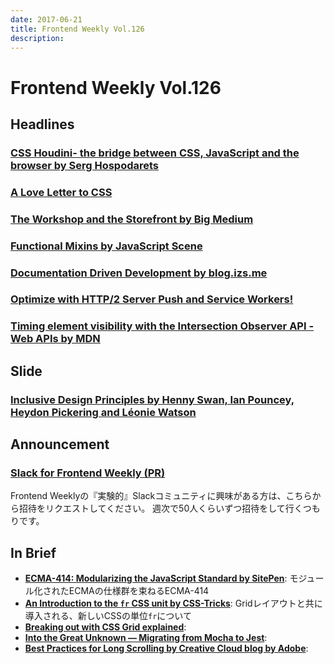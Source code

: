 ```yaml
---
date: 2017-06-21
title: Frontend Weekly Vol.126
description: 
---
```


# Frontend Weekly Vol.126

## Headlines

### [CSS Houdini- the bridge between CSS, JavaScript and the browser by Serg Hospodarets](http://slides.com/malyw/houdini-codemotion#/)



### [A Love Letter to CSS](http://developer.telerik.com/topics/web-development/love-letter-css/)



### [The Workshop and the Storefront by Big Medium](https://bigmedium.com/ideas/links/the-workshop-and-the-storefront.html)



### [Functional Mixins by JavaScript Scene](https://medium.com/javascript-scene/functional-mixins-composing-software-ffb66d5e731c)



### [Documentation Driven Development by blog.izs.me](http://blog.izs.me/post/161633971373/documentation-driven-development)



### [Optimize with HTTP/2 Server Push and Service Workers!](https://blog.yld.io/2017/03/01/optimize-with-http-2-server-push-and-service-workers/#.WUhhxxOGPMU)



### [Timing element visibility with the Intersection Observer API - Web APIs by MDN](https://developer.mozilla.org/en-US/docs/Web/API/Intersection_Observer_API/Timing_element_visibility)



## Slide

### [Inclusive Design Principles by Henny Swan, Ian Pouncey, Heydon Pickering and Léonie Watson](http://slides.com/iheni/inclusive-design-principles#/)



## Announcement



### [Slack for Frontend Weekly (PR)](https://studiomohawk.typeform.com/to/Kj8Gaj)

Frontend Weeklyの『実験的』Slackコミュニティに興味がある方は、こちらから招待をリクエストしてください。 週次で50人くらいずつ招待をして行くつもりです。

## In Brief

* [**ECMA-414: Modularizing the JavaScript Standard by SitePen**](https://www.sitepen.com/blog/2017/06/07/ecma-414-modularizing-the-javascript-standard/): モジュール化されたECMAの仕様群を束ねるECMA-414
* [**An Introduction to the `fr` CSS unit by CSS-Tricks**](https://css-tricks.com/introduction-fr-css-unit/): Gridレイアウトと共に導入される、新しいCSSの単位`fr`について
* [**Breaking out with CSS Grid explained**](https://rachelandrew.co.uk/archives/2017/06/01/breaking-out-with-css-grid-explained/): 
* [**Into the Great Unknown — Migrating from Mocha to Jest**](https://ebaytech.berlin/into-the-great-unknown-migrating-from-mocha-to-jest-3baced083c7e): 
* [**Best Practices for Long Scrolling by Creative Cloud blog by Adobe**](https://blogs.adobe.com/creativecloud/best-practices-for-long-scrolling/): 

